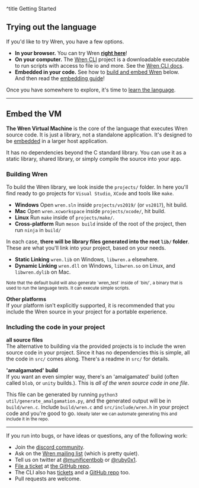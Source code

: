^title Getting Started

## Trying out the language

If you'd like to try Wren, you have a few options.

 *  **In your browser.** You can try Wren **[right here](./try/)**!
 *  **On your computer.** The [Wren CLI](cli) project is a downloadable executable
      to run scripts with access to file io and more. See the [Wren CLI docs](cli).
 * **Embedded in your code.** See how to [build and embed Wren](#embed-the-vm) below.   
    And then read the [embedding guide](embedding)!

Once you have somewhere to explore, it's time to [learn the
language](syntax.html).

---

## Embed the VM

**The Wren Virtual Machine** is the core of the language that executes Wren
    source code. It is just a library, not a standalone application. It's
    designed to be [embedded][] in a larger host application.

It has no dependencies beyond the C standard library.
You can use it as a static library, shared library, or simply compile the source into your app.

### Building Wren

To build the Wren library, we look inside the `projects/` folder.
In here you'll find ready to go projects for `Visual Studio`, `XCode` and tools like `make`.

 * **Windows** Open `wren.sln` inside `projects/vs2019/` (or `vs2017`), hit build.
 * **Mac** Open `wren.xcworkspace` inside `projects/xcode/`, hit build.
 * **Linux** Run `make` inside of `projects/make/`.
 * **Cross-platform** Run `meson build` inside of the root of the project, then run `ninja` in `build/`

In each case, **there will be library files generated into the root `lib/` folder**.   
These are what you'll link into your project, based on your needs.

* **Static Linking** `wren.lib` on Windows, `libwren.a` elsewhere.
* **Dynamic Linking** `wren.dll` on Windows, `libwren.so` on Linux, and `libwren.dylib` on Mac.

<small>
  Note that the default build will also generate `wren_test` inside of `bin/`,   
  a binary that is used to run the language tests. It can execute simple scripts.
</small>

**Other platforms**   
If your platform isn't explicitly supported,
it is recommended that you include the Wren source
in your project for a portable experience.

### Including the code in your project

**all source files**   
The alternative to building via the provided projects is to include the wren source code in your project.
Since it has no dependencies this is simple, all the code in `src/` comes along. There's a readme in `src/` for details.

**'amalgamated' build**   
If you want an even simpler way, there's an 'amalgamated' build (often called `blob`, or `unity` builds.).
This is _all of the wren source code in one file_.

This file can be generated by running `python3 util/generate_amalgamation.py`, and the generated output will be in `build/wren.c`.
Include `build/wren.c` and `src/include/wren.h` in your project code and you're good to go.
<small>Ideally later we can automate generating this and include it in the repo.</small>

---

[embedded]: embedding

If you run into bugs, or have ideas or questions, any of
the following work:

 *  Join the [discord community][discord].
 *  Ask on the [Wren mailing list][list] (which is pretty quiet).
 *  Tell us on twitter at [@munificentbob][twitter] or [@ruby0x1][twitter0x1].
 *  [File a ticket][issue] at [the GitHub repo][repo].
 *  The CLI also has [tickets][issue_cli] and a [GitHub repo][repo_cli] too.
 *  Pull requests are welcome.

[discord]: https://discord.gg/Kx6PxSX
[list]: https://groups.google.com/forum/#!forum/wren-lang
[twitter]: https://twitter.com/intent/user?screen_name=munificentbob
[twitter0x1]: https://twitter.com/intent/user?screen_name=ruby0x1
[issue]: https://github.com/wren-lang/wren/issues
[repo]: https://github.com/wren-lang/wren
[issue_cli]: https://github.com/wren-lang/wren-cli/issues
[repo_cli]: https://github.com/wren-lang/wren-cli
